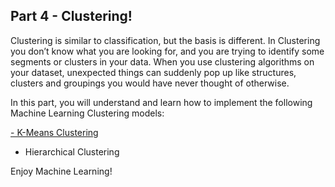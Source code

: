 ## Part 4 - Clustering!

Clustering is similar to classification, but the basis is different. In Clustering you don’t know what you are looking for, and you are trying to identify some segments or clusters in your data. When you use clustering algorithms on your dataset, unexpected things can suddenly pop up like structures, clusters and groupings you would have never thought of otherwise.

In this part, you will understand and learn how to implement the following Machine Learning Clustering models:

 [- K-Means Clustering](https://github.com/MachineLearner07/Basic-Machine-Learning-with-Python-and-R/tree/rezwan/Part%204.2%20-%20Clustering/1.%20%20K-Means%20Clustering)
 
 - Hierarchical Clustering

Enjoy Machine Learning!
